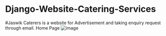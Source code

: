 # Django-Website-Catering-Services
#Jaswik Caterers is a website for Advertisement and taking enquiry request through email.
Home Page
![image](https://github.com/bkdeveloper21/Django-Website-Catering-Services/assets/100483400/5532454c-8a6b-4b49-81bd-f32ea2390818)
